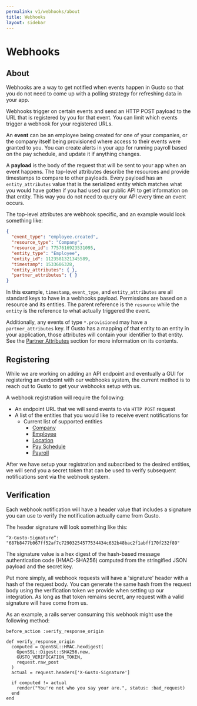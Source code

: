 ```yaml
---
permalink: v1/webhooks/about
title: Webhooks
layout: sidebar
---
```


<h1 class="block">
    Webhooks
</h1>

## About
Webhooks are a way to get notified when events happen in Gusto so that you do not need to come up with a polling
strategy for refreshing data in your app.

Webhooks trigger on certain events and send an HTTP POST payload to the URL that is registered by you for that event.
You can limit which events trigger a webhook for your registered URLs.

An **event** can be an employee being created for one of your companies, or the company itself being provisioned where
access to their events were granted to you. You can create alerts in your app for running payroll based on the pay
schedule, and update it if anything changes.

A **payload** is the body of the request that will be sent to your app when an event happens. The top-level attributes
describe the resources and provide timestamps to compare to other payloads. Every payload has an `entity_attributes`
value that is the serialized entity which matches what you would have gotten if you had used our public API to get
information on that entity. This way you do not need to query our API every time an event occurs.

The top-level attributes are webhook specific, and an example would look something like:

```json
{
  "event_type": "employee.created",
  "resource_type": "Company",
  "resource_id": 7757616923531095,
  "entity_type": "Employee",
  "entity_id": 1123581321345589,
  "timestamp": 1533606328,
  "entity_attributes": { },
  "partner_attributes": { }
}
```

In this example, `timestamp`, `event_type`, and `entity_attributes` are all standard keys to have in a webhooks payload.
Permissions are based on a resource and its entities. The parent reference is the `resource` while the `entity` is the
reference to what actually triggered the event.

Additionally, any events of type `*.provisioned` may have a `partner_attributes` key. If Gusto has a mapping of that
entity to an entity in your application, those attributes will contain your identifier to that entity. See the 
[Partner Attributes](/v1/partner_attributes) section for more information on its contents.


## Registering

While we are working on adding an API endpoint and eventually a GUI for registering an endpoint with our webhooks
system, the current method is to reach out to Gusto to get your webhooks setup with us.

A webhook registration will require the following:

  - An endpoint URL that we will send events to via `HTTP POST` request
  - A list of the entities that you would like to receive event notifications for
    - Current list of supported entities
      - [Company](/v1/companies)
      - [Employee](/v1/employees)
      - [Location](/v1/locations)
      - [Pay Schedule](/v1/pay_schedules)
      - [Payroll](/v1/payrolls)

After we have setup your registration and subscribed to the desired entities, we will send you a secret token that can
be used to verify subsequent notifications sent via the webhook system.

## Verification

Each webhook notification will have a header value that includes a signature you can use to verify the notification
actually came from Gusto.

The header signature will look something like this:

```
“X-Gusto-Signature”: "687b8477b067ff52af7c72903254577534434c632b48bac2f1abff170f232f89"
```

The signature value is a hex digest of the hash-based message authentication code (HMAC-SHA256) computed from the
stringified JSON payload and the secret key.

Put more simply, all webhook requests will have a 'signature' header with a hash of the request body. You can generate the
same hash from the request body using the verification token we provide when setting up our integration. As long as that
token remains secret, any request with a valid signature will have come from us.

As an example, a rails server consuming this webhook might use the following method:

```
before_action :verify_response_origin

def verify_response_origin
  computed = OpenSSL::HMAC.hexdigest(
    OpenSSL::Digest::SHA256.new,
    GUSTO_VERIFICATION_TOKEN,
    request.raw_post
  )
  actual = request.headers['X-Gusto-Signature']

  if computed != actual
    render("You're not who you say your are.", status: :bad_request)
  end
end
```
